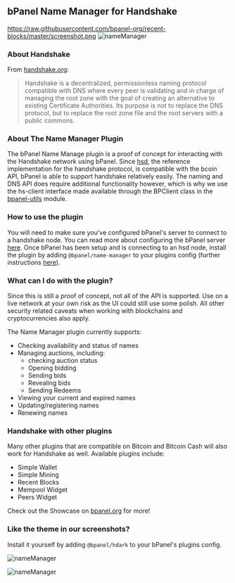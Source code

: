 ## bPanel Name Manager for Handshake
https://raw.githubusercontent.com/bpanel-org/recent-blocks/master/screenshot.png
![nameManager](https://raw.githubusercontent.com/bpanel-org/name-manager/master/preview.png "name manager preview")
### About Handshake
From [handshake.org](https://handshake.org):
> Handshake is a decentralized, permissionless naming protocol compatible
with DNS where every peer is validating and in charge of managing the
root zone with the goal of creating an alternative to existing Certificate
Authorities. Its purpose is not to replace the DNS protocol, but to replace the root
zone file and the root servers with a public commons.

### About The Name Manager Plugin
The bPanel Name Manage plugin is a proof of concept for interacting with the Handshake
network using bPanel. Since [hsd](https://github.com/handshake-org/hsd), the reference
implementation for the handshake protocol, is compatible with the bcoin API, bPanel
is able to support handshake relatively easily. The naming and DNS API does require
additional functionality however, which is why we use the hs-client interface made available through the BPClient class in the [bpanel-utils](https://github.com/bpanel-org/bpanel-utils) module.

### How to use the plugin
You will need to make sure you've configured bPanel's server to connect to a
handshake node. You can read more about configuring the bPanel server [here](https://bpanel.org/docs/configuration.html). Once bPanel has been setup and is connecting to an hsd node, install the plugin by adding `@bpanel/name-manager` to your plugins config (further instructions [here](https://bpanel.org/docs/install-plugins.html)).

### What can I do with the plugin?
Since this is still a proof of concept, not all of the API is supported. Use on a live
network at your own risk as the UI could still use some polish. All other security
related caveats when working with blockchains and cryptocurrencies also apply.

The Name Manager plugin currently supports:
- Checking availability and status of names
- Managing auctions, including:
  - checking auction status
  - Opening bidding
  - Sending bids
  - Revealing bids
  - Sending Redeems
- Viewing your current and expired names
- Updating/registering names
- Renewing names

### Handshake with other plugins
Many other plugins that are compatible on Bitcoin and Bitcoin Cash will also
work for Handshake as well. Available plugins include:

- Simple Wallet
- Simple Mining
- Recent Blocks
- Mempool Widget
- Peers Widget

Check out the Showcase on [bpanel.org](https://bpanel.org/docs/plugin-showcase.html) for more!

### Like the theme in our screenshots?
Install it yourself by adding `@bpanel/hdark` to your bPanel's plugins config.

![nameManager](https://raw.githubusercontent.com/bpanel-org/name-manager/master/preview2.png "name manager preview 2")

![nameManager](https://raw.githubusercontent.com/bpanel-org/name-manager/master/preview3.png "name manager preview 3")